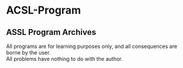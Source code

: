 # ACSL-Program
## ASSL Program Archives
All programs are for learning purposes only, and all consequences are borne by the user.<br>All problems have nothing to do with the author.
